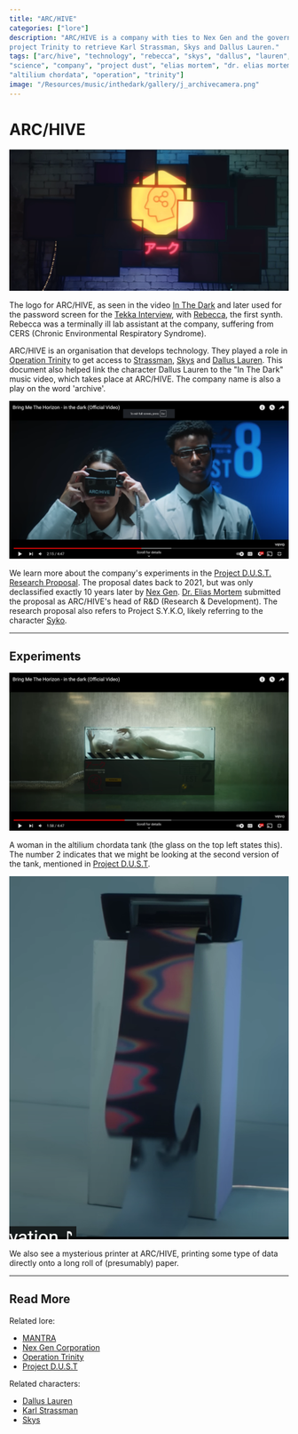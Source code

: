 ```yaml
---
title: "ARC/HIVE"
categories: ["lore"]
description: "ARC/HIVE is a company with ties to Nex Gen and the government. They ordered 
project Trinity to retrieve Karl Strassman, Skys and Dallus Lauren."
tags: ["arc/hive", "technology", "rebecca", "skys", "dallus", "lauren", "in the dark", 
"science", "company", "project dust", "elias mortem", "dr. elias mortem", "syko", "nex gen", 
"altilium chordata", "operation", "trinity"]
image: "/Resources/music/inthedark/gallery/j_archivecamera.png"
---
```


# ARC/HIVE

![ARC/HIVE logo](https://raw.githubusercontent.com/bmth-arg-wiki/wiki-assets/main/music/amo/inthedark/gallery/c_neurologo.png)

The logo for ARC/HIVE, as seen in the video [In The Dark](../music/amo-in-the-dark) and 
later used for the password screen for the [Tekka Interview](../for-sof/tekka_interview), 
with [Rebecca](../characters/rebecca), the first synth.
Rebecca was a terminally ill lab assistant at the company, suffering from CERS (Chronic Environmental Respiratory Syndrome).

ARC/HIVE is an organisation that develops technology. They played a role in [Operation Trinity](../for-sof/trinity_document) 
to get access to [Strassman](../characters/strassman), [Skys](../characters/skys) and 
[Dallus Lauren](../characters/dallus-lauren).
This document also helped link the character Dallus Lauren to the "In The Dark" music video,
which takes place at ARC/HIVE.
The company name is also a play on the word 'archive'.

![ARC/HIVE scientists](https://raw.githubusercontent.com/bmth-arg-wiki/wiki-assets/main/music/amo/inthedark/gallery/j_archivecamera.png)

We learn more about the company's experiments in the [Project D.U.S.T. Research Proposal](../for-sof/project_dust). 
The proposal dates back to 2021, but was only declassified exactly 10 years later by [Nex Gen](nex-gen-corporation).
[Dr. Elias Mortem](../characters#dr-elias-mortem) submitted the proposal as ARC/HIVE's head of R&D
(Research & Development). The research proposal also refers to Project S.Y.K.O, likely referring to the character 
[Syko](../characters/syko).

***

## Experiments

![Woman in a tank, touching the glass with her hands](https://raw.githubusercontent.com/bmth-arg-wiki/wiki-assets/main/music/amo/inthedark/gallery/f_altiliumchordatatank.png)

A woman in the altilium chordata tank (the glass on the top left states this). The number 2 indicates that we might be 
looking at the second version of the tank, mentioned in [Project D.U.S.T](../for-sof/project_dust).

![Printer at ARC/HIVE](https://raw.githubusercontent.com/bmth-arg-wiki/wiki-assets/main/music/amo/inthedark/gallery/n_printerface.png)

We also see a mysterious printer at ARC/HIVE, printing some type of data directly onto 
a long roll of (presumably) paper.

***

## Read More

Related lore:

- [MANTRA](../music/amo-mantra)
- [Nex Gen Corporation](nex-gen-corporation)
- [Operation Trinity](../for-sof/trinity_document)
- [Project D.U.S.T](../for-sof/project_dust)

Related characters:

- [Dallus Lauren](../characters#dallus-lauren)
- [Karl Strassman](../characters#karl-strassman)
- [Skys](../characters#skys)